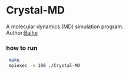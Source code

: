 # Crystal-MD

A molecular dynamics (MD) simulation program.  
Author:[Baihe](mailto:baihe_ustb@163.com)


### how to run
```sh
 make
 mpiexec -n 100 ./Crystal-MD
```